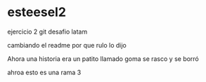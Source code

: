 # esteesel2
ejercicio 2 git desafio latam


cambiando el readme por que rulo lo dijo


Ahora una historia
era un patito llamado goma se rasco y se borró


ahroa esto es una rama 3